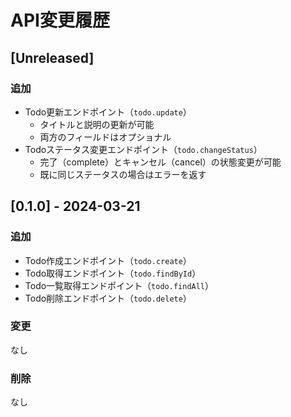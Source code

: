 # API変更履歴

## [Unreleased]

### 追加
- Todo更新エンドポイント（`todo.update`）
  - タイトルと説明の更新が可能
  - 両方のフィールドはオプショナル
- Todoステータス変更エンドポイント（`todo.changeStatus`）
  - 完了（complete）とキャンセル（cancel）の状態変更が可能
  - 既に同じステータスの場合はエラーを返す

## [0.1.0] - 2024-03-21

### 追加
- Todo作成エンドポイント（`todo.create`）
- Todo取得エンドポイント（`todo.findById`）
- Todo一覧取得エンドポイント（`todo.findAll`）
- Todo削除エンドポイント（`todo.delete`）

### 変更
なし

### 削除
なし 